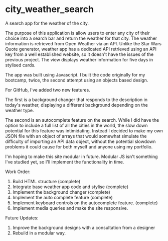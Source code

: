 # city_weather_search
A search app for the weather of the city.

The purpose of this application is allow users to enter any city of their choice into a search bar and return the weather for that city. 
The weather information is retrieved from Open Weather via an API. Unlike the Star Wars Quote generator, weather app
has a dedicated API retrieved using an API key from a well established website, so it doesn't have the issues of
the previous project. The view displays weather information for five days in stylised cards.

The app was built using Javascript. I built the code originally for my bootcamp, twice, the second attempt using an objects based design. 

For GitHub, I've added two new features. 

The first is a background changer that responds to the description in today's weather, displaying a different background depending on the weather type.

The second is an autocomplete feature on the search. While I did have the option to include a full list of all the cities in the world, the slow down potential for this feature was intimidating. Instead I decided to make my own JSON file with an object of arrays that would somewhat simulate the difficulty of importing an API data object, without the potential slowdown problems it could cause for both myself and anyone using my portfolio.

I'm hoping to make this site modular in future. Modular JS isn't something I've studied yet, so I'll implement the functionality in time.

Work Order:
1. Build HTML structure (complete)
2. Integrate base weather app code and stylise (complete)
3. Implement the background changer (complete)
4. Implement the auto complete feature (complete)
5. Implement keyboard controls on the autocomplete feature. (complete)
6. Implement media queries and make the site responsive.

Future Updates:
1. Improve the background designs with a consultation from a designer
2. Rebuild in a modular way.


